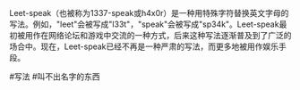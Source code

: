 Leet-speak（也被称为1337-speak或h4x0r）是一种用特殊字符替换英文字母的写法。例如，"leet"会被写成"l33t"，"speak"会被写成"sp34k"。Leet-speak最初被用作在网络论坛和游戏中交流的一种方式，后来这种写法逐渐普及到了广泛的场合中。现在，Leet-speak已经不再是一种严肃的写法，而更多地被用作娱乐手段。

#写法 #叫不出名字的东西